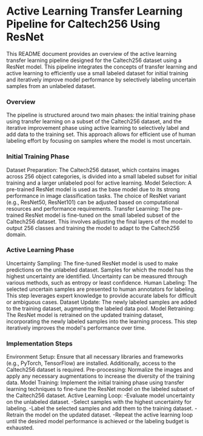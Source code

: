 # Active Learning Transfer Learning Pipeline for Caltech256 Using ResNet
This README document provides an overview of the active learning transfer learning pipeline designed for the Caltech256 dataset using a ResNet model. This pipeline integrates the concepts of transfer learning and active learning to efficiently use a small labeled dataset for initial training and iteratively improve model performance by selectively labeling uncertain samples from an unlabeled dataset.

### Overview
The pipeline is structured around two main phases: the initial training phase using transfer learning on a subset of the Caltech256 dataset, and the iterative improvement phase using active learning to selectively label and add data to the training set. This approach allows for efficient use of human labeling effort by focusing on samples where the model is most uncertain.

### Initial Training Phase
Dataset Preparation: The Caltech256 dataset, which contains images across 256 object categories, is divided into a small labeled subset for initial training and a larger unlabeled pool for active learning.
Model Selection: A pre-trained ResNet model is used as the base model due to its strong performance in image classification tasks. The choice of ResNet variant (e.g., ResNet50, ResNet101) can be adjusted based on computational resources and performance requirements.
Transfer Learning: The pre-trained ResNet model is fine-tuned on the small labeled subset of the Caltech256 dataset. This involves adjusting the final layers of the model to output 256 classes and training the model to adapt to the Caltech256 domain.

### Active Learning Phase
Uncertainty Sampling: The fine-tuned ResNet model is used to make predictions on the unlabeled dataset. Samples for which the model has the highest uncertainty are identified. Uncertainty can be measured through various methods, such as entropy or least confidence.
Human Labeling: The selected uncertain samples are presented to human annotators for labeling. This step leverages expert knowledge to provide accurate labels for difficult or ambiguous cases.
Dataset Update: The newly labeled samples are added to the training dataset, augmenting the labeled data pool.
Model Retraining: The ResNet model is retrained on the updated training dataset, incorporating the newly labeled samples into the learning process. This step iteratively improves the model's performance over time.

### Implementation Steps
Environment Setup: Ensure that all necessary libraries and frameworks (e.g., PyTorch, TensorFlow) are installed. Additionally, access to the Caltech256 dataset is required.
Pre-processing: Normalize the images and apply any necessary augmentations to increase the diversity of the training data.
Model Training: Implement the initial training phase using transfer learning techniques to fine-tune the ResNet model on the labeled subset of the Caltech256 dataset.
Active Learning Loop:
-Evaluate model uncertainty on the unlabeled dataset.
-Select samples with the highest uncertainty for labeling.
-Label the selected samples and add them to the training dataset.
-Retrain the model on the updated dataset.
-Repeat the active learning loop until the desired model performance is achieved or the labeling budget is exhausted.

